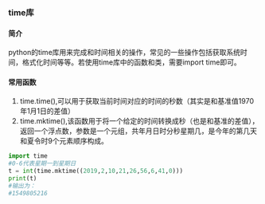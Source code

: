 ### time库
#### 简介
python的time库用来完成和时间相关的操作，常见的一些操作包括获取系统时间，格式化时间等等。若使用time库中的函数和类，需要import time即可。
#### 常用函数
1. time.time(),可以用于获取当前时间对应的时间的秒数（其实是和基准值1970年1月1日的差值）
2. time.mktime(),该函数用于将一个给定的时间转换成秒（也是和基准的差值），返回一个浮点数，参数是一个元组，共年月日时分秒星期几，是今年的第几天和夏令时9个元素顺序构成。
```python
import time
#0-6代表星期一到星期日
t = int(time.mktime((2019,2,10,21,26,56,6,41,0)))
print(t)
#输出为：
#1549805216
```
<!--
这里有时候借助一个datetime库，可以获得星期几，但是星期数要修改，因为datetime中0-6代表星期日到星期六
datetime.datetime(year,month,day).strftime("%w")
这个会得到一个代表星期几的字符串
三个参数都属整数类型  
-->
